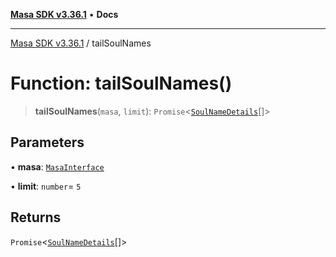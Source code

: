 [**Masa SDK v3.36.1**](../README.md) • **Docs**

***

[Masa SDK v3.36.1](../globals.md) / tailSoulNames

# Function: tailSoulNames()

> **tailSoulNames**(`masa`, `limit`): `Promise`\<[`SoulNameDetails`](../interfaces/SoulNameDetails.md)[]\>

## Parameters

• **masa**: [`MasaInterface`](../interfaces/MasaInterface.md)

• **limit**: `number`= `5`

## Returns

`Promise`\<[`SoulNameDetails`](../interfaces/SoulNameDetails.md)[]\>
